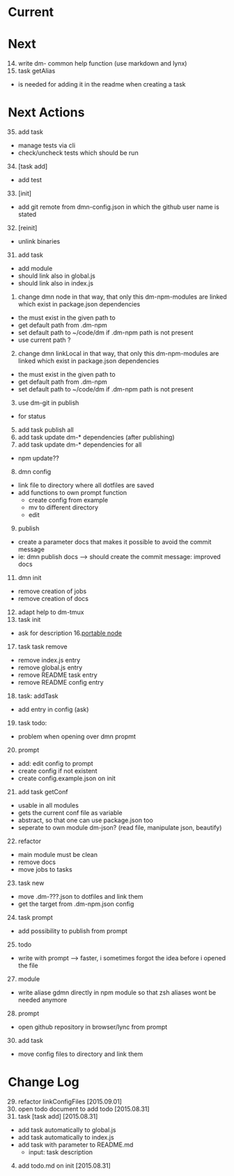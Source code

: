 Current
====================

Next 
====================
14. write dm- common help function (use markdown and lynx)
26. task getAlias
- is needed for adding it in the readme when creating a task

Next Actions
====================
35. add task
  * manage tests via cli
  * check/uncheck tests which should be run
34. [task add]
  * add test
33. [init]
  * add git remote from dmn-config.json in which the github user name is stated
32. [reinit]
  * unlink binaries
31. add task
  * add module
  * should link also in global.js
  * should link also in index.js
1. change dmn node in that way, that only this dm-npm-modules are linked which exist in package.json dependencies
  - the must exist in the given path to
  - get default path from .dm-npm
  - set default path to ~/code/dm if .dm-npm path is not present
  - use current path ?
2. change dmn linkLocal in that way, that only this dm-npm-modules are linked which exist in package.json dependencies
  - the must exist in the given path to
  - get default path from .dm-npm
  - set default path to ~/code/dm if .dm-npm path is not present
3. use dm-git in publish
  - for status
5. add task publish all
6. add task update dm-* dependencies (after publishing)
7. add task update dm-* dependencies for all
- npm update??
8. dmn config
- link file to directory where all dotfiles are saved
- add functions to own prompt function
  - create config from example
  - mv to different directory
  - edit
9. publish
- create a parameter docs that makes it possible to avoid the commit message
- ie: dmn publish docs --> should create the commit message: improved docs
11. dmn init
* remove creation of jobs
* remove creation of docs
12. adapt help to dm-tmux
15. task init
- ask for description
16.[portable node](https://gist.github.com/domenic/2790533)
17. task task remove
- remove index.js entry
- remove global.js entry
- remove README task entry
- remove README config entry
18. task: addTask
- add entry in config (ask)
19. task todo:
- problem when opening over dmn propmt
20. prompt
- add: edit config to prompt
- create config if not existent
- create config.example.json on init
21. add task getConf
- usable in all modules
- gets the current conf file as variable
- abstract, so that one can use package.json too
- seperate to own module dm-json? (read file, manipulate json, beautify)
22. refactor
- main module must be clean 
- remove docs
- move jobs to tasks
23. task new
- move .dm-???.json to dotfiles and link them
- get the target from .dm-npm.json config
24. task prompt
- add possibility to publish from prompt
25. todo
- write with prompt --> faster, i sometimes forgot the idea before i opened the file
27. module
- write aliase gdmn directly in npm module so that zsh aliases wont be needed anymore
28. prompt
- open github repository in browser/lync from prompt
30. add task
- move config files to directory and link them

Change Log
====================
29. refactor linkConfigFiles [2015.09.01]
13. open todo document to add todo [2015.08.31]
10. task [task add] [2015.08.31]
* add task automatically to global.js
* add task automatically to index.js
* add task with parameter to README.md
  * input: task description
4. add todo.md on init [2015.08.31]
